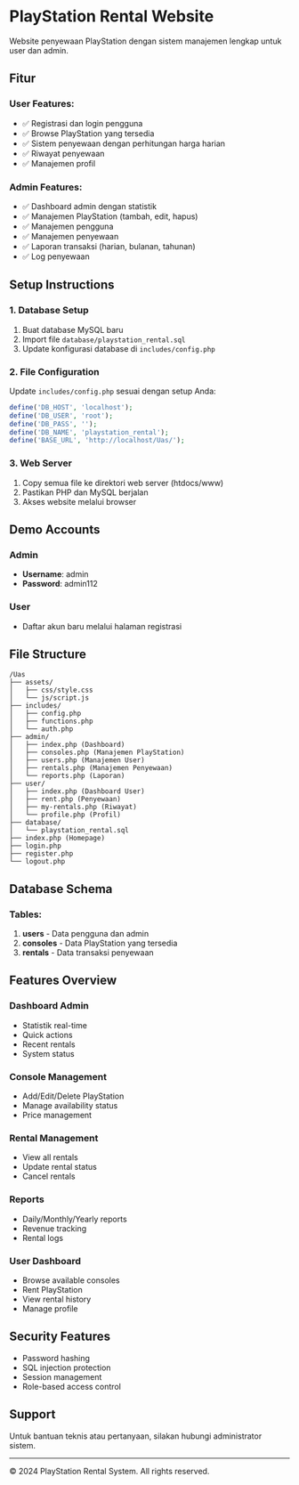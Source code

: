 # PlayStation Rental Website

Website penyewaan PlayStation dengan sistem manajemen lengkap untuk user dan admin.

## Fitur

### User Features:
- ✅ Registrasi dan login pengguna
- ✅ Browse PlayStation yang tersedia
- ✅ Sistem penyewaan dengan perhitungan harga harian
- ✅ Riwayat penyewaan
- ✅ Manajemen profil

### Admin Features:
- ✅ Dashboard admin dengan statistik
- ✅ Manajemen PlayStation (tambah, edit, hapus)
- ✅ Manajemen pengguna
- ✅ Manajemen penyewaan
- ✅ Laporan transaksi (harian, bulanan, tahunan)
- ✅ Log penyewaan


## Setup Instructions

### 1. Database Setup
1. Buat database MySQL baru
2. Import file `database/playstation_rental.sql`
3. Update konfigurasi database di `includes/config.php`

### 2. File Configuration
Update `includes/config.php` sesuai dengan setup Anda:
```php
define('DB_HOST', 'localhost');
define('DB_USER', 'root');
define('DB_PASS', '');
define('DB_NAME', 'playstation_rental');
define('BASE_URL', 'http://localhost/Uas/');
```

### 3. Web Server
1. Copy semua file ke direktori web server (htdocs/www)
2. Pastikan PHP dan MySQL berjalan
3. Akses website melalui browser

## Demo Accounts

### Admin
- **Username**: admin
- **Password**: admin112

### User
- Daftar akun baru melalui halaman registrasi

## File Structure
```
/Uas
├── assets/
│   ├── css/style.css
│   └── js/script.js
├── includes/
│   ├── config.php
│   ├── functions.php
│   └── auth.php
├── admin/
│   ├── index.php (Dashboard)
│   ├── consoles.php (Manajemen PlayStation)
│   ├── users.php (Manajemen User)
│   ├── rentals.php (Manajemen Penyewaan)
│   └── reports.php (Laporan)
├── user/
│   ├── index.php (Dashboard User)
│   ├── rent.php (Penyewaan)
│   ├── my-rentals.php (Riwayat)
│   └── profile.php (Profil)
├── database/
│   └── playstation_rental.sql
├── index.php (Homepage)
├── login.php
├── register.php
└── logout.php
```

## Database Schema

### Tables:
1. **users** - Data pengguna dan admin
2. **consoles** - Data PlayStation yang tersedia
3. **rentals** - Data transaksi penyewaan

## Features Overview

### Dashboard Admin
- Statistik real-time
- Quick actions
- Recent rentals
- System status

### Console Management
- Add/Edit/Delete PlayStation
- Manage availability status
- Price management

### Rental Management
- View all rentals
- Update rental status
- Cancel rentals

### Reports
- Daily/Monthly/Yearly reports
- Revenue tracking
- Rental logs

### User Dashboard
- Browse available consoles
- Rent PlayStation
- View rental history
- Manage profile

## Security Features
- Password hashing
- SQL injection protection
- Session management
- Role-based access control

## Support
Untuk bantuan teknis atau pertanyaan, silakan hubungi administrator sistem.

---
© 2024 PlayStation Rental System. All rights reserved.
